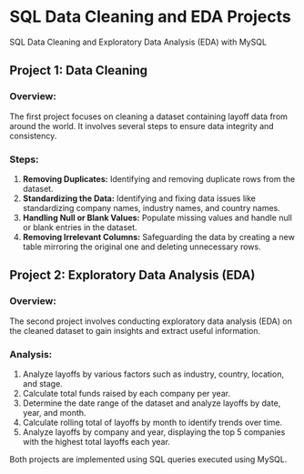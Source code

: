 # SQL Data Cleaning and EDA Projects
SQL Data Cleaning and Exploratory Data Analysis (EDA) with MySQL



## Project 1: Data Cleaning

### Overview:
The first project focuses on cleaning a dataset containing layoff data from around the world. It involves several steps to ensure data integrity and consistency.

### Steps:
1. **Removing Duplicates:** Identifying and removing duplicate rows from the dataset.
2. **Standardizing the Data:** Identifying and fixing data issues like standardizing company names, industry names, and country names.
3. **Handling Null or Blank Values:** Populate missing values and handle null or blank entries in the dataset.
4. **Removing Irrelevant Columns:** Safeguarding the data by creating a new table mirroring the original one and deleting unnecessary rows.



## Project 2: Exploratory Data Analysis (EDA)

### Overview:
The second project involves conducting exploratory data analysis (EDA) on the cleaned dataset to gain insights and extract useful information.

### Analysis:
1. Analyze layoffs by various factors such as industry, country, location, and stage.
2. Calculate total funds raised by each company per year.
3. Determine the date range of the dataset and analyze layoffs by date, year, and month.
4. Calculate rolling total of layoffs by month to identify trends over time.
5. Analyze layoffs by company and year, displaying the top 5 companies with the highest total layoffs each year.

Both projects are implemented using SQL queries executed using MySQL.